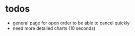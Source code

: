 # todos

- general page for open order to be able to cancel quickly
- need more detailed charts (10 seconds)